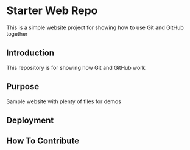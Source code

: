 # Starter Web Repo
This is a simple website project for showing how to use Git and GitHub together
## Introduction

This repository is for showing how Git and GitHub work

## Purpose

Sample website with plenty of files for demos

## Deployment

## How To Contribute